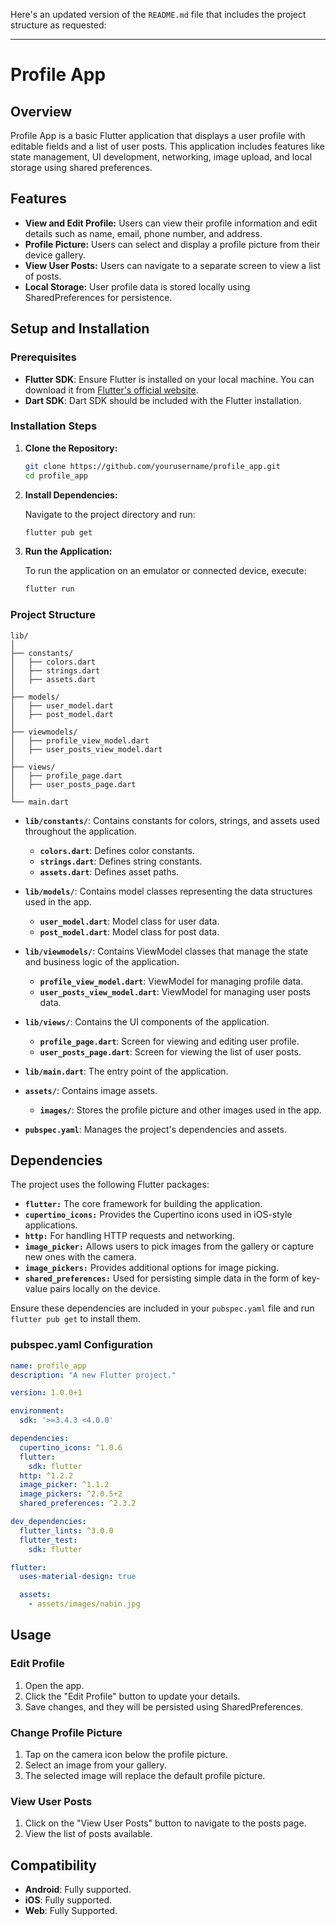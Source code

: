 Here's an updated version of the `README.md` file that includes the project structure as requested:

---

# Profile App

## Overview

Profile App is a basic Flutter application that displays a user profile with editable fields and a list of user posts. This application includes features like state management, UI development, networking, image upload, and local storage using shared preferences. 

## Features

- **View and Edit Profile:** Users can view their profile information and edit details such as name, email, phone number, and address.
- **Profile Picture:** Users can select and display a profile picture from their device gallery.
- **View User Posts:** Users can navigate to a separate screen to view a list of posts.
- **Local Storage:** User profile data is stored locally using SharedPreferences for persistence.

## Setup and Installation

### Prerequisites

- **Flutter SDK**: Ensure Flutter is installed on your local machine. You can download it from [Flutter's official website](https://flutter.dev/docs/get-started/install).
- **Dart SDK**: Dart SDK should be included with the Flutter installation.

### Installation Steps

1. **Clone the Repository:**

   ```bash
   git clone https://github.com/yourusername/profile_app.git
   cd profile_app
   ```

2. **Install Dependencies:**

   Navigate to the project directory and run:

   ```bash
   flutter pub get
   ```

3. **Run the Application:**

   To run the application on an emulator or connected device, execute:

   ```bash
   flutter run
   ```

### Project Structure

```
lib/
│
├── constants/
│   ├── colors.dart
│   ├── strings.dart
│   ├── assets.dart
│
├── models/
│   ├── user_model.dart
│   ├── post_model.dart
│
├── viewmodels/
│   ├── profile_view_model.dart
│   ├── user_posts_view_model.dart
│
├── views/
│   ├── profile_page.dart
│   ├── user_posts_page.dart
│
└── main.dart
```

- **`lib/constants/`**: Contains constants for colors, strings, and assets used throughout the application.
  - **`colors.dart`**: Defines color constants.
  - **`strings.dart`**: Defines string constants.
  - **`assets.dart`**: Defines asset paths.

- **`lib/models/`**: Contains model classes representing the data structures used in the app.
  - **`user_model.dart`**: Model class for user data.
  - **`post_model.dart`**: Model class for post data.

- **`lib/viewmodels/`**: Contains ViewModel classes that manage the state and business logic of the application.
  - **`profile_view_model.dart`**: ViewModel for managing profile data.
  - **`user_posts_view_model.dart`**: ViewModel for managing user posts data.

- **`lib/views/`**: Contains the UI components of the application.
  - **`profile_page.dart`**: Screen for viewing and editing user profile.
  - **`user_posts_page.dart`**: Screen for viewing the list of user posts.

- **`lib/main.dart`**: The entry point of the application.

- **`assets/`**: Contains image assets.
  - **`images/`**: Stores the profile picture and other images used in the app.

- **`pubspec.yaml`**: Manages the project's dependencies and assets.

## Dependencies

The project uses the following Flutter packages:

- **`flutter:`** The core framework for building the application.
- **`cupertino_icons:`** Provides the Cupertino icons used in iOS-style applications.
- **`http:`** For handling HTTP requests and networking.
- **`image_picker:`** Allows users to pick images from the gallery or capture new ones with the camera.
- **`image_pickers:`** Provides additional options for image picking.
- **`shared_preferences:`** Used for persisting simple data in the form of key-value pairs locally on the device.

Ensure these dependencies are included in your `pubspec.yaml` file and run `flutter pub get` to install them.

### pubspec.yaml Configuration

```yaml
name: profile_app
description: "A new Flutter project."

version: 1.0.0+1

environment:
  sdk: '>=3.4.3 <4.0.0'

dependencies:
  cupertino_icons: ^1.0.6
  flutter:
    sdk: flutter
  http: ^1.2.2
  image_picker: ^1.1.2
  image_pickers: ^2.0.5+2
  shared_preferences: ^2.3.2

dev_dependencies:
  flutter_lints: ^3.0.0
  flutter_test:
    sdk: flutter

flutter:
  uses-material-design: true

  assets:
    - assets/images/nabin.jpg
```

## Usage

### Edit Profile

1. Open the app.
2. Click the "Edit Profile" button to update your details.
3. Save changes, and they will be persisted using SharedPreferences.

### Change Profile Picture

1. Tap on the camera icon below the profile picture.
2. Select an image from your gallery.
3. The selected image will replace the default profile picture.

### View User Posts

1. Click on the "View User Posts" button to navigate to the posts page.
2. View the list of posts available.

## Compatibility

- **Android**: Fully supported.
- **iOS**: Fully supported.
- **Web**: Fully Supported.
